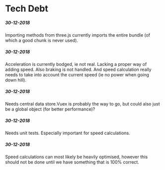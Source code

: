 # Tech Debt

##### 30-12-2018
Importing methods from three.js currently imports the entire bundle
(of which a good chunk is never used).

##### 30-12-2018
Acceleration is currently bodged, ie not real. Lacking a proper way
of adding speed. Also braking is not handled. And speed calculation
really needs to take into account the current speed (ie no power when
going down hill).

##### 30-12-2018
Needs central data store.Vuex is probably the way to go, but could
also just be a global object (for better performance)?

##### 30-12-2018
Needs unit tests. Especially important for speed calculations.

##### 30-12-2018
Speed calculations can most likely be heavily optimised, however this
should not be done until we have something that is 100% correct.
